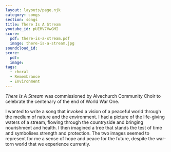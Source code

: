 ```yaml
---
layout: layouts/page.njk
category: songs
section: songs
title: There Is A Stream
youtube_id: pUEMV7VwGMI
score:
  pdf: there-is-a-stream.pdf
  image: there-is-a-stream.jpg
soundcloud_id:
score:
  pdf:
  image:
tags:
  - choral
  - Remembrance
  - Environment
---
```

*There Is A Stream* was commissioned by Alvechurch Community Choir to celebrate the centenary of the end of World War One. 

I wanted to write a song that invoked a vision of a peaceful world through the medium of nature and the environment. I had a picture of the life-giving waters of a stream, flowing through the countryside and bringing nourishment and health. I then imagined a tree that stands the test of time and symbolises strength and protection. The two images seemed to represent for me a sense of hope and peace for the future, despite the war-torn world that we experience currently.




